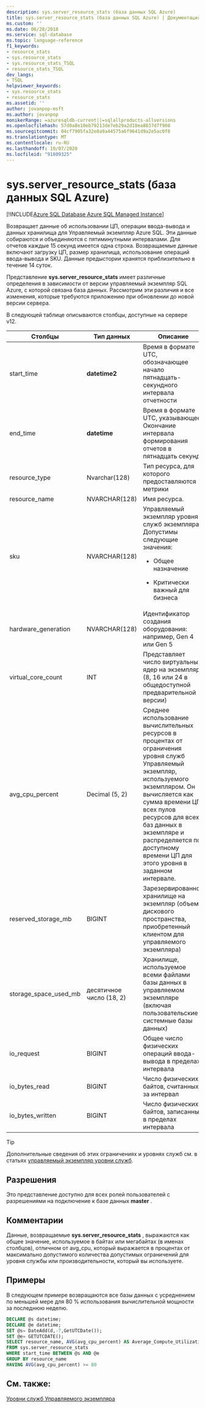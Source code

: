 ```yaml
---
description: sys.server_resource_stats (база данных SQL Azure)
title: sys.server_resource_stats (база данных SQL Azure) | Документация Майкрософт
ms.custom: ''
ms.date: 06/28/2018
ms.service: sql-database
ms.topic: language-reference
f1_keywords:
- resource_stats
- sys.resource_stats
- sys.resource_stats_TSQL
- resource_stats_TSQL
dev_langs:
- TSQL
helpviewer_keywords:
- sys.resource_stats
- resource_stats
ms.assetid: ''
author: jovanpop-msft
ms.author: jovanpop
monikerRange: =azuresqldb-current||=sqlallproducts-allversions
ms.openlocfilehash: 57d0a8e10eb79213de7eb29a2d18ea8837d7f908
ms.sourcegitcommit: 04cf7905fa32e0a9a44575a6f9641d9a2e5ac0f8
ms.translationtype: MT
ms.contentlocale: ru-RU
ms.lasthandoff: 10/07/2020
ms.locfileid: "91809325"
---
```

# <a name="sysserver_resource_stats-azure-sql-database"></a>sys.server_resource_stats (база данных SQL Azure)
[!INCLUDE[Azure SQL Database Azure SQL Managed Instance](../../includes/applies-to-version/asdb-asdbmi.md)]

Возвращает данные об использовании ЦП, операции ввода-вывода и данных хранилища для Управляемый экземпляр Azure SQL. Эти данные собираются и объединяются с пятиминутными интервалами. Для отчетов каждые 15 секунд имеется одна строка. Возвращаемые данные включают загрузку ЦП, размер хранилища, использование операций ввода-вывода и SKU. Данные предыстории хранятся приблизительно в течение 14 суток.

Представление **sys.server_resource_stats** имеет различные определения в зависимости от версии управляемый экземпляр SQL Azure, с которой связана база данных. Рассмотрим эти различия и все изменения, которые требуются приложению при обновлении до новой версии сервера.
 
  
 В следующей таблице описываются столбцы, доступные на сервере v12.  
  
|Столбцы|Тип данных|Описание|  
|----------------------------|---------------|-----------------|  
|start_time|**datetime2**|Время в формате UTC, обозначающее начало пятнадцать-секундного интервала отчетности|  
|end_time|**datetime**|Время в формате UTC, указывающее Окончание интервала формирования отчетов в пятнадцать секунд|
|resource_type|Nvarchar(128)|Тип ресурса, для которого предоставляются метрики|
|resource_name|NVARCHAR(128)|Имя ресурса.|
|sku|NVARCHAR(128)|Управляемый экземпляр уровня служб экземпляра. Допустимы следующие значения: <br><ul><li>Общее назначение</li></ul><ul><li>Критически важный для бизнеса</li></ul>|
|hardware_generation|NVARCHAR(128)|Идентификатор создания оборудования: например, Gen 4 или Gen 5|
|virtual_core_count|INT|Представляет число виртуальных ядер на экземпляр (8, 16 или 24 в общедоступной предварительной версии)|
|avg_cpu_percent|Decimal (5, 2)|Среднее использование вычислительных ресурсов в процентах от ограничения уровня служб Управляемый экземпляр, используемого экземпляром. Он вычисляется как сумма времени ЦП всех пулов ресурсов для всех баз данных в экземпляре и распределяется по доступному времени ЦП для этого уровня в заданном интервале.|
|reserved_storage_mb|BIGINT|Зарезервированное хранилище на экземпляр (объем дискового пространства, приобретенный клиентом для управляемого экземпляра)|
|storage_space_used_mb|десятичное число (18, 2)|Хранилище, используемое всеми файлами базы данных в управляемом экземпляре (включая пользовательские и системные базы данных)|
|io_request|BIGINT|Общее число физических операций ввода-вывода в пределах интервала|
|io_bytes_read|BIGINT|Число физических байтов, считанных за интервал|
|io_bytes_written|BIGINT|Число физических байтов, записанных в пределах интервала|

 
> [!TIP]  
>  Дополнительные сведения об этих ограничениях и уровнях служб см. в статьях [управляемый экземпляр уровни служб](/azure/sql-database/sql-database-managed-instance#managed-instance-service-tiers).  
    
## <a name="permissions"></a>Разрешения  
 Это представление доступно для всех ролей пользователей с разрешениями на подключение к базе данных **master** .  
  
## <a name="remarks"></a>Комментарии  
 Данные, возвращаемые **sys.server_resource_stats** , выражаются как общее значение, используемое в байтах или мегабайтах (в именах столбцов), отличном от avg_cpu, который выражается в процентах от максимально допустимого количества допустимых ограничений для уровня службы или производительности, который вы используете.  
 
## <a name="examples"></a>Примеры  
 В следующем примере возвращаются все базы данных с усреднением по меньшей мере для 80 % использования вычислительной мощности за последнюю неделю.  
  
```sql  
DECLARE @s datetime;  
DECLARE @e datetime;  
SET @s= DateAdd(d,-7,GetUTCDate());  
SET @e= GETUTCDATE();  
SELECT resource_name, AVG(avg_cpu_percent) AS Average_Compute_Utilization   
FROM sys.server_resource_stats   
WHERE start_time BETWEEN @s AND @e  
GROUP BY resource_name  
HAVING AVG(avg_cpu_percent) >= 80  
```  
    
## <a name="see-also"></a>См. также:  
 [Уровни служб Управляемого экземпляра](/azure/sql-database/sql-database-managed-instance#managed-instance-service-tiers)